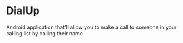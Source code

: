 # DialUp
Android application that'll allow you to make a call to someone in your calling list by calling their name
